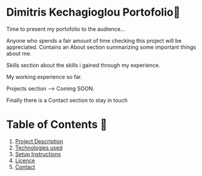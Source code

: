 # Dimitris Kechagioglou Portofolio💼
Time to present my portofolio to the audience... 

Anyone who spends a fair amount of time checking this project will be appreciated.
Contains an About section summarizing some important things about me. 

Skills section about the skills i gained through my experience. 

My working experience so far. 

Projects section --> Coming SOON.

Finally there is a Contact section to stay in touch

# Table of Contents 🚀
1. [Project Description](#project-description)
2. [Technologies used](#technologies-used)
3. [Setup Instructions](#setup-instructions)
4. [Licence](#licence)
5. [Contact](#contact)


